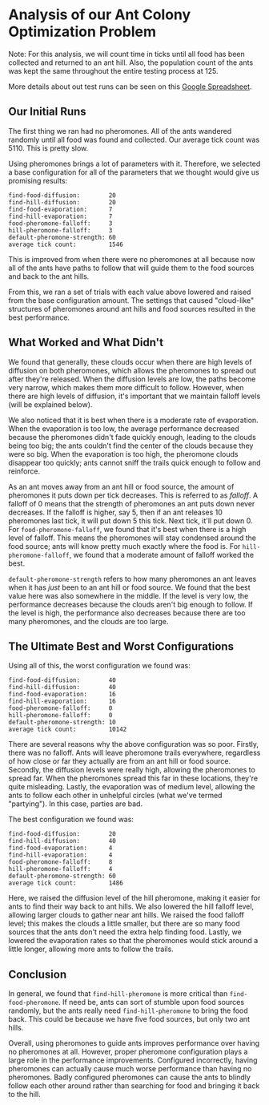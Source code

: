 # Analysis of our Ant Colony Optimization Problem

Note: For this analysis, we will count time in ticks until all food has been collected and returned to an ant hill. Also, the population count of the ants was kept the same throughout the entire testing process at 125.

More details about out test runs can be seen on this [Google Spreadsheet](https://docs.google.com/spreadsheets/d/1rTsikyOYHbQl1uOJhZzLAHbG8j_v6kVKUMnNYH3bgdc/edit?usp=sharing).

## Our Initial Runs

The first thing we ran had no pheromones. All of the ants wandered randomly until all food was found and collected. Our average tick count was 5110. This is pretty slow.

Using pheromones brings a lot of parameters with it. Therefore, we selected a base configuration for all of the parameters that we thought would give us promising results:

```
find-food-diffusion:        20
find-hill-diffusion:        20
find-food-evaporation:      7
find-hill-evaporation:      7
food-pheromone-falloff:     3
hill-pheromone-falloff:     3
default-pheromone-strength: 60
average tick count:         1546
```

This is improved from when there were no pheromones at all because now all of the ants have paths to follow that will guide them to the food sources and back to the ant hills.

From this, we ran a set of trials with each value above lowered and raised from the base configuration amount. The settings that caused "cloud-like" structures of pheromones around ant hills and food sources resulted in the best performance.

## What Worked and What Didn't

We found that generally, these clouds occur when there are high levels of diffusion on both pheromones, which allows the pheromones to spread out after they're released. When the diffusion levels are low, the paths become very narrow, which makes them more difficult to follow. However, when there are high levels of diffusion, it's important that we maintain falloff levels (will be explained below).

We also noticed that it is best when there is a moderate rate of evaporation. When the evaporation is too low, the average performance decreased because the pheromones didn't fade quickly enough, leading to the clouds being too big; the ants couldn't find the center of the clouds because they were so big. When the evaporation is too high, the pheromone clouds disappear too quickly; ants cannot sniff the trails quick enough to follow and reinforce.

As an ant moves away from an ant hill or food source, the amount of pheromones it puts down per tick decreases. This is referred to as _falloff_. A falloff of 0 means that the strength of pheromones an ant puts down never decreases. If the falloff is higher, say 5, then if an ant releases 10 pheromones last tick, it will put down 5 this tick. Next tick, it'll put down 0. For `food-pheromone-falloff`, we found that it's best when there is a high level of falloff. This means the pheromones will stay condensed around the food source; ants will know pretty much exactly where the food is. For `hill-pheromone-falloff`, we found that a moderate amount of falloff worked the best.

`default-pheromone-strength` refers to how many pheromones an ant leaves when it has _just_ been to an ant hill or food source. We found that the best value here was also somewhere in the middle. If the level is very low, the performance decreases because the clouds aren't big enough to follow. If the level is high, the performance also decreases because there are too many pheromones, and the clouds are too large.

## The Ultimate Best and Worst Configurations

Using all of this, the worst configuration we found was:

```
find-food-diffusion:        40
find-hill-diffusion:        40
find-food-evaporation:      16
find-hill-evaporation:      16
food-pheromone-falloff:     0
hill-pheromone-falloff:     0
default-pheromone-strength: 10
average tick count:         10142
```

There are several reasons why the above configuration was so poor. Firstly, there was no falloff. Ants will leave pheromone trails everywhere, regardless of how close or far they actually are from an ant hill or food source. Secondly, the diffusion levels were really high, allowing the pheromones to spread far. When the pheromones spread this far in these locations, they're quite misleading. Lastly, the evaporation was of medium level, allowing the ants to follow each other in unhelpful circles (what we've termed "partying"). In this case, parties are bad.

The best configuration we found was:

```
find-food-diffusion:        20
find-hill-diffusion:        40
find-food-evaporation:      4
find-hill-evaporation:      4
food-pheromone-falloff:     8
hill-pheromone-falloff:     4
default-pheromone-strength: 60
average tick count:         1486
```

Here, we raised the diffusion level of the hill pheromone, making it easier for ants to find their way back to ant hills. We also lowered the hill falloff level, allowing larger clouds to gather near ant hills. We raised the food falloff level; this makes the clouds a little smaller, but there are so many food sources that the ants don't need the extra help finding food. Lastly, we lowered the evaporation rates so that the pheromones would stick around a little longer, allowing more ants to follow the trails.

## Conclusion

In general, we found that `find-hill-pheromone` is more critical than `find-food-pheromone`. If need be, ants can sort of stumble upon food sources randomly, but the ants really need `find-hill-pheromone` to bring the food back. This could be because we have five food sources, but only two ant hills.

Overall, using pheromones to guide ants improves performance over having no pheromones at all. However, proper pheromone configuration plays a large role in the performance improvements. Configured incorrectly, having pheromones can actually cause much worse performance than having no pheromones. Badly configured pheromones can cause the ants to blindly follow each other around rather than searching for food and bringing it back to the hill.


